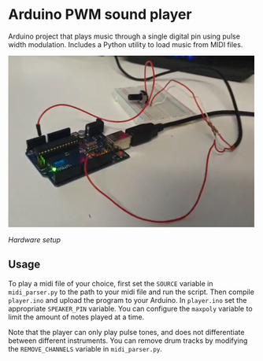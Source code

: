 # Arduino PWM sound player
Arduino project that plays music through a single digital pin using pulse width modulation. Includes a Python utility to load music from MIDI files.

<img alt="Hardware setup" src="docs/images/hardware-setup.png" width="500">

*Hardware setup*

## Usage

To play a midi file of your choice, first set the `SOURCE` variable in `midi_parser.py` to the path to your midi file and run the script. Then compile `player.ino` and upload the program to your Arduino.
In `player.ino` set the appropriate `SPEAKER_PIN` variable. You can configure the `maxpoly` variable to limit the amount of notes played at a time.

Note that the player can only play pulse tones, and does not differentiate between different instruments. You can remove drum tracks by modifying the `REMOVE_CHANNELS` variable in `midi_parser.py`.